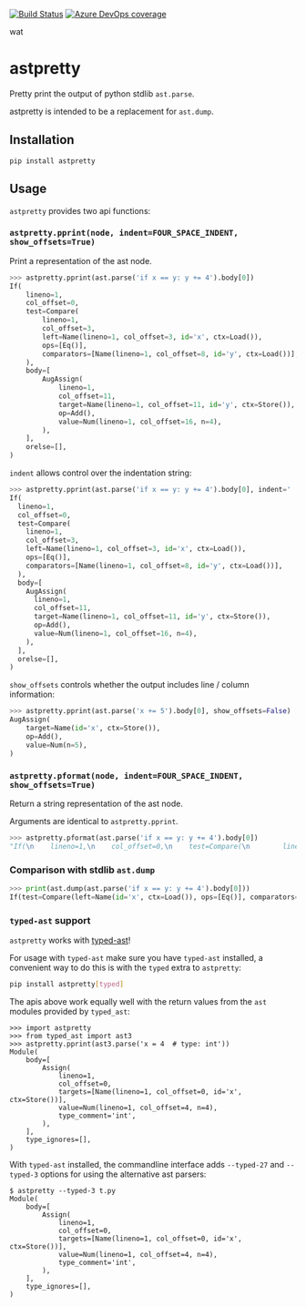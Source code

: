 [![Build Status](https://dev.azure.com/asottile/asottile/_apis/build/status/asottile.astpretty?branchName=master)](https://dev.azure.com/asottile/asottile/_build/latest?definitionId=35&branchName=master)
[![Azure DevOps coverage](https://img.shields.io/azure-devops/coverage/asottile/asottile/35/master.svg)](https://dev.azure.com/asottile/asottile/_build/latest?definitionId=35&branchName=master)

wat

astpretty
=========

Pretty print the output of python stdlib `ast.parse`.

astpretty is intended to be a replacement for `ast.dump`.

## Installation

`pip install astpretty`


## Usage

`astpretty` provides two api functions:


### `astpretty.pprint(node, indent=FOUR_SPACE_INDENT, show_offsets=True)`

Print a representation of the ast node.

```python
>>> astpretty.pprint(ast.parse('if x == y: y += 4').body[0])
If(
    lineno=1,
    col_offset=0,
    test=Compare(
        lineno=1,
        col_offset=3,
        left=Name(lineno=1, col_offset=3, id='x', ctx=Load()),
        ops=[Eq()],
        comparators=[Name(lineno=1, col_offset=8, id='y', ctx=Load())],
    ),
    body=[
        AugAssign(
            lineno=1,
            col_offset=11,
            target=Name(lineno=1, col_offset=11, id='y', ctx=Store()),
            op=Add(),
            value=Num(lineno=1, col_offset=16, n=4),
        ),
    ],
    orelse=[],
)
```

`indent` allows control over the indentation string:

```python
>>> astpretty.pprint(ast.parse('if x == y: y += 4').body[0], indent='  ')
If(
  lineno=1,
  col_offset=0,
  test=Compare(
    lineno=1,
    col_offset=3,
    left=Name(lineno=1, col_offset=3, id='x', ctx=Load()),
    ops=[Eq()],
    comparators=[Name(lineno=1, col_offset=8, id='y', ctx=Load())],
  ),
  body=[
    AugAssign(
      lineno=1,
      col_offset=11,
      target=Name(lineno=1, col_offset=11, id='y', ctx=Store()),
      op=Add(),
      value=Num(lineno=1, col_offset=16, n=4),
    ),
  ],
  orelse=[],
)
```

`show_offsets` controls whether the output includes line / column information:

```python
>>> astpretty.pprint(ast.parse('x += 5').body[0], show_offsets=False)
AugAssign(
    target=Name(id='x', ctx=Store()),
    op=Add(),
    value=Num(n=5),
)
```

### `astpretty.pformat(node, indent=FOUR_SPACE_INDENT, show_offsets=True)`

Return a string representation of the ast node.

Arguments are identical to `astpretty.pprint`.

```python
>>> astpretty.pformat(ast.parse('if x == y: y += 4').body[0])
"If(\n    lineno=1,\n    col_offset=0,\n    test=Compare(\n        lineno=1,\n        col_offset=3,\n        left=Name(lineno=1, col_offset=3, id='x', ctx=Load()),\n        ops=[Eq()],\n        comparators=[Name(lineno=1, col_offset=8, id='y', ctx=Load())],\n    ),\n    body=[\n        AugAssign(\n            lineno=1,\n            col_offset=11,\n            target=Name(lineno=1, col_offset=11, id='y', ctx=Store()),\n            op=Add(),\n            value=Num(lineno=1, col_offset=16, n=4),\n        ),\n    ],\n    orelse=[],\n)"
```

### Comparison with stdlib `ast.dump`

```python
>>> print(ast.dump(ast.parse('if x == y: y += 4').body[0]))
If(test=Compare(left=Name(id='x', ctx=Load()), ops=[Eq()], comparators=[Name(id='y', ctx=Load())]), body=[AugAssign(target=Name(id='y', ctx=Store()), op=Add(), value=Num(n=4))], orelse=[])
```

### `typed-ast` support

`astpretty` works with [typed-ast](https://github.com/python/typed_ast)!

For usage with `typed-ast` make sure you have `typed-ast` installed, a
convenient way to do this is with the `typed` extra to `astpretty`:

```bash
pip install astpretty[typed]
```

The apis above work equally well with the return values from the `ast` modules
provided by `typed_ast`:

```pycon
>>> import astpretty
>>> from typed_ast import ast3
>>> astpretty.pprint(ast3.parse('x = 4  # type: int'))
Module(
    body=[
        Assign(
            lineno=1,
            col_offset=0,
            targets=[Name(lineno=1, col_offset=0, id='x', ctx=Store())],
            value=Num(lineno=1, col_offset=4, n=4),
            type_comment='int',
        ),
    ],
    type_ignores=[],
)
```

With `typed-ast` installed, the commandline interface adds `--typed-27` and
`--typed-3` options for using the alternative ast parsers:

```console
$ astpretty --typed-3 t.py
Module(
    body=[
        Assign(
            lineno=1,
            col_offset=0,
            targets=[Name(lineno=1, col_offset=0, id='x', ctx=Store())],
            value=Num(lineno=1, col_offset=4, n=4),
            type_comment='int',
        ),
    ],
    type_ignores=[],
)
```
